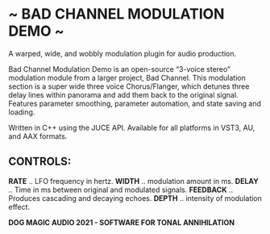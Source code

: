 # ~ BAD CHANNEL MODULATION DEMO ~
 
A warped, wide, and wobbly modulation plugin for audio production.


Bad Channel Modulation Demo is an open-source “3-voice stereo” modulation module from a larger project, Bad Channel. This modulation section is a super wide three voice Chorus/Flanger, which detunes three delay lines within panorama and add them back to the original signal. Features parameter smoothing, parameter automation, and state saving and loading.

Written in C++ using the JUCE API. Available for all platforms in VST3, AU, and AAX formats.

## CONTROLS:
**RATE** .. LFO frequency in hertz.
**WIDTH** .. modulation amount in ms.
**DELAY** .. Time in ms between original and modulated signals.
**FEEDBACK** .. Produces cascading and decaying echoes.
**DEPTH** .. intensity of modulation effect.

**DOG MAGIC AUDIO 2021 - SOFTWARE FOR TONAL ANNIHILATION**
